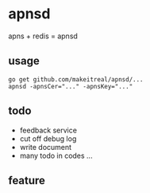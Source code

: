 # apnsd

apns + redis = apnsd

## usage

```
go get github.com/makeitreal/apnsd/...
apnsd -apnsCer="..." -apnsKey="..."
```

## todo

* feedback service
* cut off debug log
* write document
* many todo in codes ...

## feature

